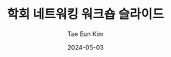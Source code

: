 ---
title:  학회 네트워킹 워크숍 슬라이드
date:   2024-05-03
author: Tae Eun Kim
kor_author: 김태은
link: /assets/networking.pdf
tags:
  - Conference
  - Networking
classes: wide
---